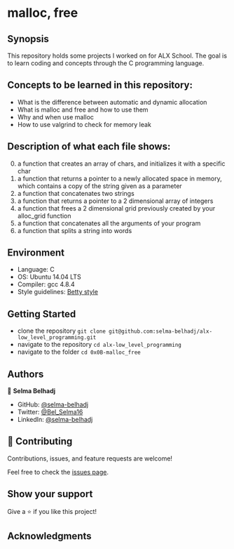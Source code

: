 # malloc, free


## Synopsis
This repository holds some projects I worked on for ALX School. The goal is to learn coding and concepts through the C programming language.

## Concepts to be learned in this repository:
* What is the difference between automatic and dynamic allocation
* What is malloc and free and how to use them
* Why and when use malloc
* How to use valgrind to check for memory leak

## Description of what each file shows:
0. a function that creates an array of chars, and initializes it with a specific char
1. a function that returns a pointer to a newly allocated space in memory, which contains a copy of the string given as a parameter
2. a function that concatenates two strings
3. a function that returns a pointer to a 2 dimensional array of integers
4. a function that frees a 2 dimensional grid previously created by your alloc_grid function
5. a function that concatenates all the arguments of your program
100. a function that splits a string into words

## Environment
* Language: C
* OS: Ubuntu 14.04 LTS
* Compiler: gcc 4.8.4
* Style guidelines: [Betty style](https://github.com/holbertonschool/Betty/wiki)

## Getting Started
- clone the repository
`git clone git@github.com:selma-belhadj/alx-low_level_programming.git`
- navigate to the repository
`cd alx-low_level_programming`
- navigate to the folder
`cd 0x0B-malloc_free`

## Authors
👤 **Selma Belhadj**

- GitHub: [@selma-belhadj](https://github.com/selma-belhadj)
- Twitter: [@Bel_Selma16](https://twitter.com/Bel_Selma16)
- LinkedIn: [@selma-belhadj](https://www.linkedin.com/in/selma-belhadj/)

## 🤝 Contributing

Contributions, issues, and feature requests are welcome!

Feel free to check the [issues page](https://github.com/selma-belhadj/alx-low_level_programming/issues).

## Show your support

Give a ⭐️ if you like this project!

## Acknowledgments

